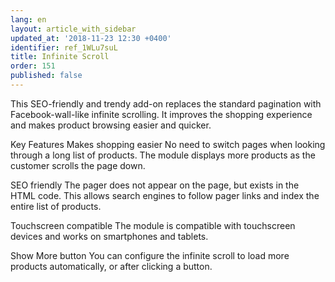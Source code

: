 ```yaml
---
lang: en
layout: article_with_sidebar
updated_at: '2018-11-23 12:30 +0400'
identifier: ref_1WLu7suL
title: Infinite Scroll
order: 151
published: false
---
```

This SEO-friendly and trendy add-on replaces the standard pagination with Facebook-wall-like infinite scrolling. It improves the shopping experience and makes product browsing easier and quicker.

Key Features
Makes shopping easier
No need to switch pages when looking through a long list of products. The module displays more products as the customer scrolls the page down.

SEO friendly
The pager does not appear on the page, but exists in the HTML code. This allows search engines to follow pager links and index the entire list of products.

Touchscreen compatible
The module is compatible with touchscreen devices and works on smartphones and tablets.

Show More button
You can configure the infinite scroll to load more products automatically, or after clicking a button.
